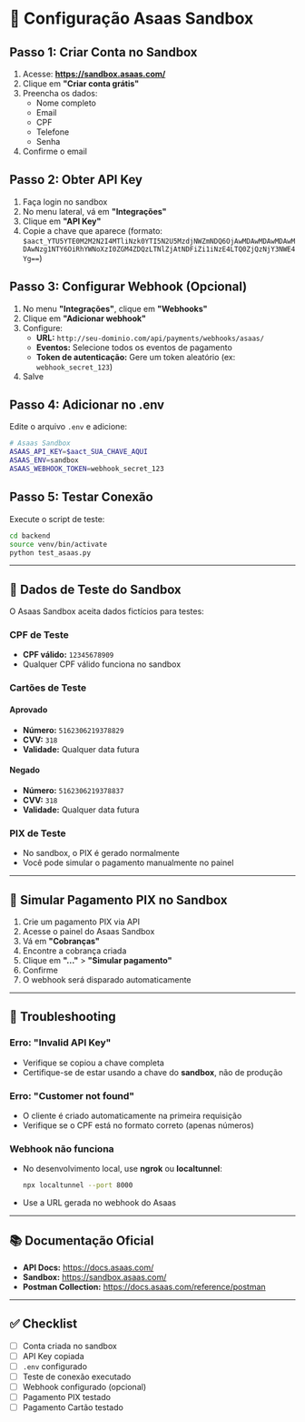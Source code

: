 # 🔐 Configuração Asaas Sandbox

## Passo 1: Criar Conta no Sandbox

1. Acesse: **https://sandbox.asaas.com/**
2. Clique em **"Criar conta grátis"**
3. Preencha os dados:
   - Nome completo
   - Email
   - CPF
   - Telefone
   - Senha
4. Confirme o email

## Passo 2: Obter API Key

1. Faça login no sandbox
2. No menu lateral, vá em **"Integrações"**
3. Clique em **"API Key"**
4. Copie a chave que aparece (formato: `$aact_YTU5YTE0M2M2N2I4MTliNzk0YTI5N2U5MzdjNWZmNDQ6OjAwMDAwMDAwMDAwMDAwNzg1NTY6OiRhYWNoXzI0ZGM4ZDQzLTNlZjAtNDFiZi1iNzE4LTQ0ZjQzNjY3NWE4Yg==`)

## Passo 3: Configurar Webhook (Opcional)

1. No menu **"Integrações"**, clique em **"Webhooks"**
2. Clique em **"Adicionar webhook"**
3. Configure:
   - **URL:** `http://seu-dominio.com/api/payments/webhooks/asaas/`
   - **Eventos:** Selecione todos os eventos de pagamento
   - **Token de autenticação:** Gere um token aleatório (ex: `webhook_secret_123`)
4. Salve

## Passo 4: Adicionar no .env

Edite o arquivo `.env` e adicione:

```bash
# Asaas Sandbox
ASAAS_API_KEY=$aact_SUA_CHAVE_AQUI
ASAAS_ENV=sandbox
ASAAS_WEBHOOK_TOKEN=webhook_secret_123
```

## Passo 5: Testar Conexão

Execute o script de teste:

```bash
cd backend
source venv/bin/activate
python test_asaas.py
```

---

## 🧪 Dados de Teste do Sandbox

O Asaas Sandbox aceita dados fictícios para testes:

### CPF de Teste
- **CPF válido:** `12345678909`
- Qualquer CPF válido funciona no sandbox

### Cartões de Teste

#### Aprovado
- **Número:** `5162306219378829`
- **CVV:** `318`
- **Validade:** Qualquer data futura

#### Negado
- **Número:** `5162306219378837`
- **CVV:** `318`
- **Validade:** Qualquer data futura

### PIX de Teste
- No sandbox, o PIX é gerado normalmente
- Você pode simular o pagamento manualmente no painel

---

## 📱 Simular Pagamento PIX no Sandbox

1. Crie um pagamento PIX via API
2. Acesse o painel do Asaas Sandbox
3. Vá em **"Cobranças"**
4. Encontre a cobrança criada
5. Clique em **"..."** > **"Simular pagamento"**
6. Confirme
7. O webhook será disparado automaticamente

---

## 🔧 Troubleshooting

### Erro: "Invalid API Key"
- Verifique se copiou a chave completa
- Certifique-se de estar usando a chave do **sandbox**, não de produção

### Erro: "Customer not found"
- O cliente é criado automaticamente na primeira requisição
- Verifique se o CPF está no formato correto (apenas números)

### Webhook não funciona
- No desenvolvimento local, use **ngrok** ou **localtunnel**:
  ```bash
  npx localtunnel --port 8000
  ```
- Use a URL gerada no webhook do Asaas

---

## 📚 Documentação Oficial

- **API Docs:** https://docs.asaas.com/
- **Sandbox:** https://sandbox.asaas.com/
- **Postman Collection:** https://docs.asaas.com/reference/postman

---

## ✅ Checklist

- [ ] Conta criada no sandbox
- [ ] API Key copiada
- [ ] `.env` configurado
- [ ] Teste de conexão executado
- [ ] Webhook configurado (opcional)
- [ ] Pagamento PIX testado
- [ ] Pagamento Cartão testado

